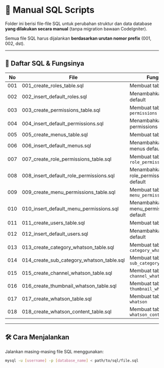 # 📂 Manual SQL Scripts

Folder ini berisi file-file SQL untuk perubahan struktur dan data database **yang dilakukan secara manual** (tanpa migration bawaan CodeIgniter).

Semua file SQL harus dijalankan **berdasarkan urutan nomor prefix** (001, 002, dst).

---

## 🧾 Daftar SQL & Fungsinya

| No   | File                                      | Fungsi                                   |
|------|-------------------------------------------|------------------------------------------|
| 001  | 001_create_roles_table.sql                | Membuat tabel `roles`                    |
| 002  | 002_insert_default_roles.sql              | Menambahkan roles default                |
| 003  | 003_create_permissions_table.sql          | Membuat tabel `permissions`              |
| 004  | 004_insert_default_permissions.sql        | Menambahkan permissions default          |
| 005  | 005_create_menus_table.sql                | Membuat tabel `menus`                    |
| 006  | 006_insert_default_menus.sql              | Menambahkan menus default                |
| 007  | 007_create_role_permissions_table.sql     | Membuat tabel `role_permissions`         |
| 008  | 008_insert_default_role_permissions.sql   | Menambahkan role_permissions default     |
| 009  | 009_create_menu_permissions_table.sql     | Membuat tabel `menu_permissions`         |
| 010  | 010_insert_default_menu_permissions.sql   | Menambahkan menu_permissions default     |
| 011  | 011_create_users_table.sql                | Membuat tabel `users`                    |
| 012  | 012_insert_default_users.sql              | Menambahkan users default                |
| 013  | 013_create_category_whatson_table.sql     | Membuat tabel `category_whatson`         |
| 014  | 014_create_sub_category_whatson_table.sql | Membuat tabel `sub_category_whatson`     |
| 015  | 015_create_channel_whatson_table.sql      | Membuat tabel `channel_whatson`          |
| 016  | 016_create_thumbnail_whatson_table.sql    | Membuat tabel `thumbnail_whatson`        |
| 017  | 017_create_whatson_table.sql              | Membuat tabel `whatson`                  |
| 018  | 018_create_whatson_content_table.sql      | Membuat tabel `whatson_content`          |

---

## 🛠️ Cara Menjalankan

Jalankan masing-masing file SQL menggunakan:

```bash
mysql -u [username] -p [database_name] < path/to/sql/file.sql
